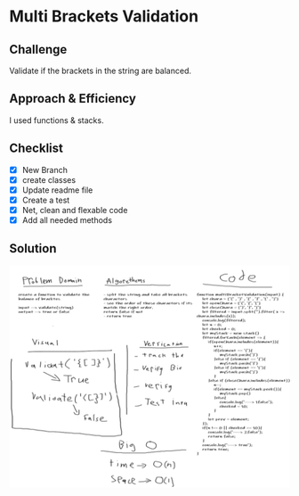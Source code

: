 # Multi Brackets Validation

## Challenge
Validate if the brackets in the string are balanced.

## Approach & Efficiency
I used functions & stacks.
## Checklist
- [x] New Branch
- [x] create classes
- [x] Update readme file
- [x] Create a test
- [x] Net, clean and flexable code
- [x] Add all needed methods

## Solution
![validation](../../assets/multi.png)